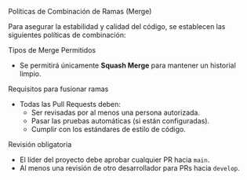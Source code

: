 Políticas de Combinación de Ramas (Merge)

Para asegurar la estabilidad y calidad del código, se establecen las siguientes políticas de combinación:

Tipos de Merge Permitidos
- Se permitirá únicamente **Squash Merge** para mantener un historial limpio.

Requisitos para fusionar ramas
- Todas las Pull Requests deben:
  - Ser revisadas por al menos una persona autorizada.
  - Pasar las pruebas automáticas (si están configuradas).
  - Cumplir con los estándares de estilo de código.

Revisión obligatoria
- El líder del proyecto debe aprobar cualquier PR hacia `main`.
- Al menos una revisión de otro desarrollador para PRs hacia `develop`.
